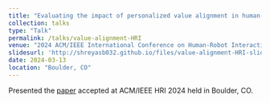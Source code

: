 ```yaml
---
title: "Evaluating the impact of personalized value alignment in human-robot interaction: Insights into trust and team performance outcomes"
collection: talks
type: "Talk"
permalink: /talks/value-alignment-HRI
venue: "2024 ACM/IEEE International Conference on Human-Robot Interaction (HRI 2024)"
slidesurl: 'http://shreyasb032.github.io/files/value-alignment-HRI-slides.pdf'
date: 2024-03-13
location: "Boulder, CO"
---
```


Presented the [paper](/publication/value-alignment-HRI) accepted at ACM/IEEE HRI 2024 held in Boulder, CO.